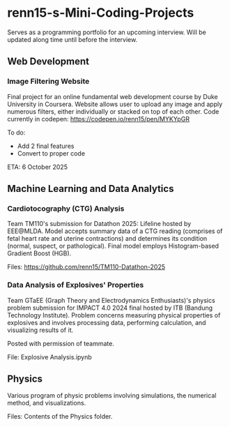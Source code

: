 # renn15-s-Mini-Coding-Projects
Serves as a programming portfolio for an upcoming interview. Will be updated along time until before the interview.

## Web Development
### Image Filtering Website
Final project for an online fundamental web development course by Duke University in Coursera. Website allows user to upload any image and apply numerous filters, either individually or stacked on top of each other. Code currently in codepen: https://codepen.io/renn15/pen/MYKYpGR

To do: 
- Add 2 final features
- Convert to proper code

ETA: 6 October 2025

## Machine Learning and Data Analytics
### Cardiotocography (CTG) Analysis
Team TM110's submission for Datathon 2025: Lifeline hosted by EEE@MLDA. Model accepts summary data of a CTG reading (comprises of fetal heart rate and uterine contractions) and determines its condition (normal, suspect, or pathological). Final model employs Histogram-based Gradient Boost (HGB).

Files: https://github.com/renn15/TM110-Datathon-2025

### Data Analysis of Explosives' Properties
Team GTaEE (Graph Theory and Electrodynamics Enthusiasts)'s physics problem submission for IMPACT 4.0 2024 final hosted by ITB (Bandung Technology Institute). Problem concerns measuring physical properties of explosives and involves processing data, performing calculation, and visualizing results of it.

Posted with permission of teammate.

File: Explosive Analysis.ipynb

## Physics
Various program of physic problems involving simulations, the numerical method, and visualizations.

Files: Contents of the Physics folder.
